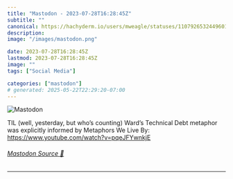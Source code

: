 ```yaml
---
title: "Mastodon - 2023-07-28T16:28:45Z"
subtitle: ""
canonical: https://hachyderm.io/users/mweagle/statuses/110792653244960100
description:
image: "/images/mastodon.png"

date: 2023-07-28T16:28:45Z
lastmod: 2023-07-28T16:28:45Z
image: ""
tags: ["Social Media"]

categories: ["mastodon"]
# generated: 2025-05-22T22:29:20-07:00
---
```

![Mastodon](/images/mastodon.png)

<p>TIL (well, yesterday, but who’s counting) Ward’s Technical Debt metaphor was explicitly informed by Metaphors We Live By: <a href="https://www.youtube.com/watch?v=pqeJFYwnkjE" target="_blank" rel="nofollow noopener noreferrer" translate="no"><span class="invisible">https://www.</span><span class="ellipsis">youtube.com/watch?v=pqeJFYwnkj</span><span class="invisible">E</span></a></p>


###### [Mastodon Source 🐘](https://hachyderm.io/@mweagle/110792653244960100)

___
